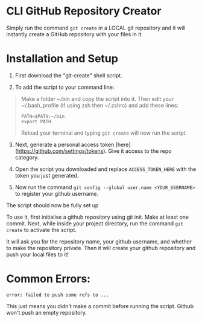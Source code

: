 # CLI GitHub Repository Creator
Simply run the command `git create` in a LOCAL git repository and it will instantly create a GitHub repository with your files in it.

# Installation and Setup
1. First download the "git-create" shell script.

2. To add the script to your command line:

> Make a folder ~/bin and copy the script into it. Then edit your ~/.bash_profile (if using zsh then ~/.zshrc) and add these lines:
> ```
> PATH=$PATH:~/bin
> export PATH
> ```
> Reload your terminal and typing `git create` will now run the script.

3. Next, generate a personal access token [here]
(https://github.com/settings/tokens). Give it access to the repo category.

4. Open the script you downloaded and replace `ACCESS_TOKEN_HERE` with the token you just generated.

5. Now run the command `git config --global user.name <YOUR_USERNAME>` to register your github username.

The script should now be fully set up

To use it, first initialise a github repository using git init. Make at least one commit. Next, while inside your project directory, run the command `git create` to activate the script.

It will ask you for the repository name, your github username, and whether to make the repository private. Then it will create your github repository and push your local files to it!

# Common Errors:

`error: failed to push some refs to ...`

This just means you didn't make a commit before running the script. Github won't push an empty repository.